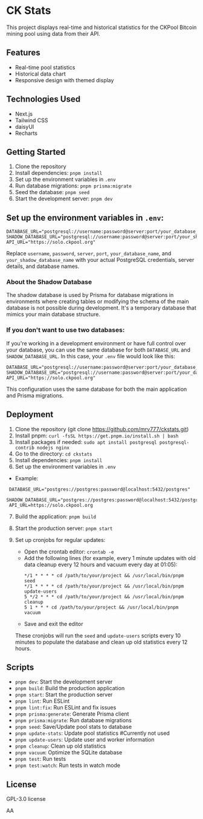 # CK Stats

This project displays real-time and historical statistics for the CKPool Bitcoin mining pool using data from their API.

## Features

- Real-time pool statistics
- Historical data chart
- Responsive design with themed display

## Technologies Used

- Next.js
- Tailwind CSS
- daisyUI
- Recharts

## Getting Started

1. Clone the repository
2. Install dependencies: `pnpm install`
3. Set up the environment variables in `.env`
4. Run database migrations: `pnpm prisma:migrate`
5. Seed the database: `pnpm seed`
6. Start the development server: `pnpm dev`

## Set up the environment variables in `.env`:
   ```
   DATABASE_URL="postgresql://username:password@server:port/your_database_name"
   SHADOW_DATABASE_URL="postgresql://username:password@server:port/your_shadow_database_name"
   API_URL="https://solo.ckpool.org"
   ```
   Replace `username`, `password`, `server`, `port`, `your_database_name`, and `your_shadow_database_name` with your actual PostgreSQL credentials, server details, and database names.

   ### About the Shadow Database
   The shadow database is used by Prisma for database migrations in environments where creating tables or modifying the schema of the main database is not possible during development. It's a temporary database that mimics your main database structure.

   ### If you don't want to use two databases:
   If you're working in a development environment or have full control over your database, you can use the same database for both `DATABASE_URL` and `SHADOW_DATABASE_URL`. In this case, your `.env` file would look like this:

   ```
   DATABASE_URL="postgresql://username:password@server:port/your_database_name"
   SHADOW_DATABASE_URL="postgresql://username:password@server:port/your_database_name"
   API_URL="https://solo.ckpool.org"
   ```

   This configuration uses the same database for both the main application and Prisma migrations.

## Deployment

1. Clone the repository (git clone https://github.com/mrv777/ckstats.git)
2. Install pnpm: `curl -fsSL https://get.pnpm.io/install.sh | bash`
3. Install packages if needed: `sudo apt install postgresql postgresql-contrib nodejs nginx`
2. Go to the directory: `cd ckstats`
3. Install dependencies: `pnpm install`
4. Set up the environment variables in `.env`
  - Example:
  ```
   DATABASE_URL="postgres://postgres:password@localhost:5432/postgres"
   SHADOW_DATABASE_URL="postgres://postgres:password@localhost:5432/postgres"
   API_URL=https://solo.ckpool.org
  ```
7. Build the application: `pnpm build`
8. Start the production server: `pnpm start`
9. Set up cronjobs for regular updates:
   - Open the crontab editor: `crontab -e`
   - Add the following lines (for example, every 1 minute updates with old data cleanup every 12 hours and vacuum every day at 01:05):
     ```
     */1 * * * * cd /path/to/your/project && /usr/local/bin/pnpm seed
     */1 * * * * cd /path/to/your/project && /usr/local/bin/pnpm update-users
     5 */2 * * * cd /path/to/your/project && /usr/local/bin/pnpm cleanup
     5 1 * * * cd /path/to/your/project && /usr/local/bin/pnpm vacuum
     ```
   - Save and exit the editor
   
   These cronjobs will run the `seed` and `update-users` scripts every 10 minutes to populate the database and clean up old statistics every 12 hours.


## Scripts

- `pnpm dev`: Start the development server
- `pnpm build`: Build the production application
- `pnpm start`: Start the production server
- `pnpm lint`: Run ESLint
- `pnpm lint:fix`: Run ESLint and fix issues
- `pnpm prisma:generate`: Generate Prisma client
- `pnpm prisma:migrate`: Run database migrations
- `pnpm seed`: Save/Update pool stats to database
- `pnpm update-stats`: Update pool statistics #Currently not used
- `pnpm update-users`: Update user and worker information
- `pnpm cleanup`: Clean up old statistics
- `pnpm vacuum`: Optimize the SQLite database
- `pnpm test`: Run tests
- `pnpm test:watch`: Run tests in watch mode

## License

GPL-3.0 license

AA
